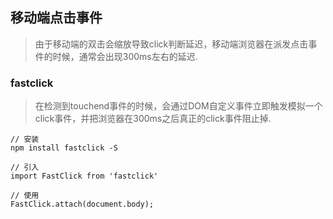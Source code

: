 ## 移动端点击事件
> 由于移动端的双击会缩放导致click判断延迟，移动端浏览器在派发点击事件的时候，通常会出现300ms左右的延迟.

### fastclick
> 在检测到touchend事件的时候，会通过DOM自定义事件立即触发模拟一个click事件，并把浏览器在300ms之后真正的click事件阻止掉.

```
// 安装
npm install fastclick -S

// 引入
import FastClick from 'fastclick'

// 使用
FastClick.attach(document.body);
```